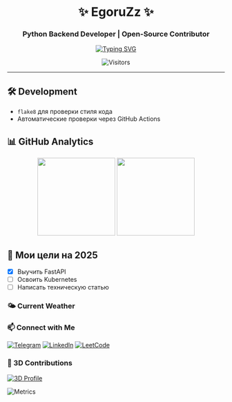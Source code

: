 <div align="center">
  
# ✨ EgoruZz ✨

### Python Backend Developer | Open-Source Contributor
  
[![Typing SVG](https://readme-typing-svg.demolab.com?font=Fira+Code&pause=1000&color=22D3F7&width=435&lines=Clean+Code+Enthusiast;FastAPI+%7C+Django+%7C+SQL;Always+Learning+New+Tech)](https://git.io/typing-svg)

![Visitors](https://visitor-badge.glitch.me/badge?page_id=EgoruZz.EgoruZz)
  
</div>

---

## 🛠️ Development

- `flake8` для проверки стиля кода
- Автоматические проверки через GitHub Actions

## 📊 GitHub Analytics

<div align="center">
  <img height="180em" src="https://github-readme-stats.vercel.app/api?username=EgoruZz&show_icons=true&theme=radical" />
  <img height="180em" src="https://github-readme-stats.vercel.app/api/top-langs/?username=EgoruZz&layout=compact&theme=radical" />
</div>

## 🎯 Мои цели на 2025
- [x] Выучить FastAPI
- [ ] Освоить Kubernetes
- [ ] Написать техническую статью

### 🌤️ Current Weather
<!-- WEATHER_START -->
<!-- WEATHER_END -->


### 📫 Connect with Me
[![Telegram](https://img.shields.io/badge/-Telegram-26A5E4?logo=telegram&logoColor=white)](https://t.me/your_username)
[![LinkedIn](https://img.shields.io/badge/-LinkedIn-0A66C2?logo=linkedin&logoColor=white)](https://linkedin.com/in/your_username)
[![LeetCode](https://img.shields.io/badge/-LeetCode-FFA116?logo=leetcode&logoColor=black)](https://leetcode.com/your_username)

### 🎨 3D Contributions
[![3D Profile](https://github-profile-3d-contrib.vercel.app/api?username=EgoruZz&theme=dracula)](https://github.com/yoshi389111/github-profile-3d-contrib)

![Metrics](./github-metrics.svg)
